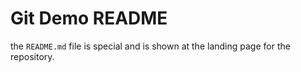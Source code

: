 # Git Demo README

the `README.md` file is special and is shown at the landing page for the repository.